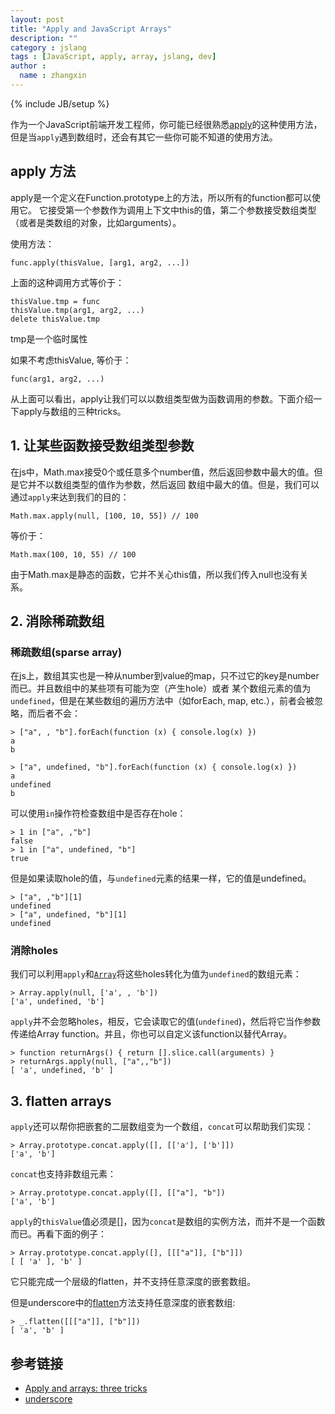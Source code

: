 ```yaml
---
layout: post
title: "Apply and JavaScript Arrays"
description: ""
category : jslang
tags : [JavaScript, apply, array, jslang, dev]
author :
  name : zhangxin
---
```

{% include JB/setup %}

作为一个JavaScript前端开发工程师，你可能已经很熟悉[apply](http://ecma262-5.com/ELS5_HTML.htm#Section_15.3.4.3)的这种使用方法，但是当`apply`遇到数组时，还会有其它一些你可能不知道的使用方法。

## apply 方法

apply是一个定义在Function.prototype上的方法，所以所有的function都可以使用它。
它接受第一个参数作为调用上下文中this的值，第二个参数接受数组类型（或者是类数组的对象，比如arguments）。

使用方法：

    func.apply(thisValue, [arg1, arg2, ...])

上面的这种调用方式等价于：
    
    thisValue.tmp = func
    thisValue.tmp(arg1, arg2, ...)
    delete thisValue.tmp

tmp是一个临时属性

如果不考虑thisValue, 等价于：

    func(arg1, arg2, ...)

从上面可以看出，apply让我们可以以数组类型做为函数调用的参数。下面介绍一下apply与数组的三种tricks。

## 1. 让某些函数接受数组类型参数

在js中，Math.max接受0个或任意多个number值，然后返回参数中最大的值。但是它并不以数组类型的值作为参数，然后返回
数组中最大的值。但是，我们可以通过`apply`来达到我们的目的：

    Math.max.apply(null, [100, 10, 55]) // 100

等价于：

    Math.max(100, 10, 55) // 100

由于Math.max是静态的函数，它并不关心this值，所以我们传入null也没有关系。

## 2. 消除稀疏数组

### 稀疏数组(sparse array)

在js上，数组其实也是一种从number到value的map，只不过它的key是number而已。并且数组中的某些项有可能为空（产生hole）或者
某个数组元素的值为`undefined`，但是在某些数组的遍历方法中（如forEach, map, etc.），前者会被忽略，而后者不会：


    > ["a", , "b"].forEach(function (x) { console.log(x) })
    a
    b
    
    > ["a", undefined, "b"].forEach(function (x) { console.log(x) })
    a
    undefined
    b

可以使用`in`操作符检查数组中是否存在hole：

    > 1 in ["a", ,"b"]
    false
    > 1 in ["a", undefined, "b"]
    true

但是如果读取hole的值，与`undefined`元素的结果一样，它的值是undefined。


    > ["a", ,"b"][1]
    undefined
    > ["a", undefined, "b"][1]
    undefined

### 消除holes

我们可以利用`apply`和[`Array`](http://ecma262-5.com/ELS5_HTML.htm#Section_15.4.1)将这些holes转化为值为`undefined`的数组元素：

    > Array.apply(null, ['a', , 'b'])
    ['a', undefined, 'b']

`apply`并不会忽略holes，相反，它会读取它的值(`undefined`)，然后将它当作参数传递给Array function。并且，你也可以自定义该function以替代Array。

    > function returnArgs() { return [].slice.call(arguments) }
    > returnArgs.apply(null, ["a",,"b"])
    [ 'a', undefined, 'b' ]

## 3. flatten arrays

`apply`还可以帮你把嵌套的二层数组变为一个数组，`concat`可以帮助我们实现：

    > Array.prototype.concat.apply([], [['a'], ['b']])
    ['a', 'b']

`concat`也支持非数组元素：

    > Array.prototype.concat.apply([], [["a"], "b"])
    ['a', 'b']

`apply`的`thisValue`值必须是[]，因为`concat`是数组的实例方法，而并不是一个函数而已。再看下面的例子：

    > Array.prototype.concat.apply([], [[["a"]], ["b"]])
    [ [ 'a' ], 'b' ]

它只能完成一个层级的flatten，并不支持任意深度的嵌套数组。

但是underscore中的[flatten](http://underscorejs.org/#flatten)方法支持任意深度的嵌套数组:
    
    > _.flatten([[["a"]], ["b"]])
    [ 'a', 'b' ]

## 参考链接

* [Apply and arrays: three tricks](http://www.2ality.com/2012/07/apply-tricks.html)
* [underscore](http://underscorejs.org/)